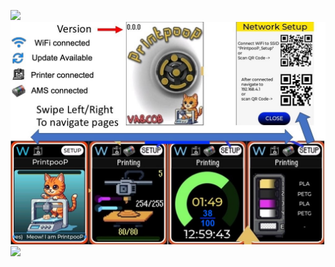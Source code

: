 ![](https://github.com/VaAndCob/PrintpooP/blob/main/picture/picture1.jpg)
![](https://github.com/VaAndCob/PrintpooP/blob/main/picture/screen1.jpg)
![](https://github.com/VaAndCob/PrintpooP/blob/main/picture/screen2.jpg)
